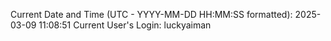 Current Date and Time (UTC - YYYY-MM-DD HH:MM:SS formatted): 2025-03-09 11:08:51
Current User's Login: luckyaiman
